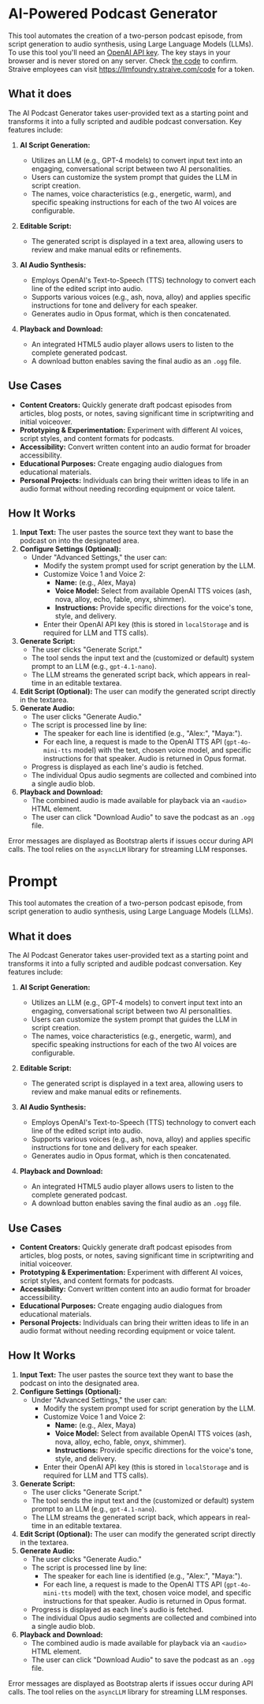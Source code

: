 # AI-Powered Podcast Generator

This tool automates the creation of a two-person podcast episode, from script generation to audio synthesis, using Large Language Models (LLMs).
To use this tool you'll need an [OpenAI API key](https://platform.openai.com/account/api-keys). The key stays in your browser and is never stored on any server. Check [the code](script.js) to confirm. Straive employees can visit https://llmfoundry.straive.com/code for a token.


## What it does

The AI Podcast Generator takes user-provided text as a starting point and transforms it into a fully scripted and audible podcast conversation. Key features include:

1.  **AI Script Generation:**

    - Utilizes an LLM (e.g., GPT-4 models) to convert input text into an engaging, conversational script between two AI personalities.
    - Users can customize the system prompt that guides the LLM in script creation.
    - The names, voice characteristics (e.g., energetic, warm), and specific speaking instructions for each of the two AI voices are configurable.

2.  **Editable Script:**

    - The generated script is displayed in a text area, allowing users to review and make manual edits or refinements.

3.  **AI Audio Synthesis:**

    - Employs OpenAI's Text-to-Speech (TTS) technology to convert each line of the edited script into audio.
    - Supports various voices (e.g., ash, nova, alloy) and applies specific instructions for tone and delivery for each speaker.
    - Generates audio in Opus format, which is then concatenated.

4.  **Playback and Download:**
    - An integrated HTML5 audio player allows users to listen to the complete generated podcast.
    - A download button enables saving the final audio as an `.ogg` file.

## Use Cases

- **Content Creators:** Quickly generate draft podcast episodes from articles, blog posts, or notes, saving significant time in scriptwriting and initial voiceover.
- **Prototyping & Experimentation:** Experiment with different AI voices, script styles, and content formats for podcasts.
- **Accessibility:** Convert written content into an audio format for broader accessibility.
- **Educational Purposes:** Create engaging audio dialogues from educational materials.
- **Personal Projects:** Individuals can bring their written ideas to life in an audio format without needing recording equipment or voice talent.

## How It Works

1.  **Input Text:** The user pastes the source text they want to base the podcast on into the designated area.
2.  **Configure Settings (Optional):**
    - Under "Advanced Settings," the user can:
      - Modify the system prompt used for script generation by the LLM.
      - Customize Voice 1 and Voice 2:
        - **Name:** (e.g., Alex, Maya)
        - **Voice Model:** Select from available OpenAI TTS voices (ash, nova, alloy, echo, fable, onyx, shimmer).
        - **Instructions:** Provide specific directions for the voice's tone, style, and delivery.
      - Enter their OpenAI API key (this is stored in `localStorage` and is required for LLM and TTS calls).
3.  **Generate Script:**
    - The user clicks "Generate Script."
    - The tool sends the input text and the (customized or default) system prompt to an LLM (e.g., `gpt-4.1-nano`).
    - The LLM streams the generated script back, which appears in real-time in an editable textarea.
4.  **Edit Script (Optional):** The user can modify the generated script directly in the textarea.
5.  **Generate Audio:**
    - The user clicks "Generate Audio."
    - The script is processed line by line:
      - The speaker for each line is identified (e.g., "Alex:", "Maya:").
      - For each line, a request is made to the OpenAI TTS API (`gpt-4o-mini-tts` model) with the text, chosen voice model, and specific instructions for that speaker. Audio is returned in Opus format.
    - Progress is displayed as each line's audio is fetched.
    - The individual Opus audio segments are collected and combined into a single audio blob.
6.  **Playback and Download:**
    - The combined audio is made available for playback via an `<audio>` HTML element.
    - The user can click "Download Audio" to save the podcast as an `.ogg` file.

Error messages are displayed as Bootstrap alerts if issues occur during API calls. The tool relies on the `asyncLLM` library for streaming LLM responses.

# Prompt

This tool automates the creation of a two-person podcast episode, from script generation to audio synthesis, using Large Language Models (LLMs).

## What it does

The AI Podcast Generator takes user-provided text as a starting point and transforms it into a fully scripted and audible podcast conversation. Key features include:

1.  **AI Script Generation:**

    - Utilizes an LLM (e.g., GPT-4 models) to convert input text into an engaging, conversational script between two AI personalities.
    - Users can customize the system prompt that guides the LLM in script creation.
    - The names, voice characteristics (e.g., energetic, warm), and specific speaking instructions for each of the two AI voices are configurable.

2.  **Editable Script:**

    - The generated script is displayed in a text area, allowing users to review and make manual edits or refinements.

3.  **AI Audio Synthesis:**

    - Employs OpenAI's Text-to-Speech (TTS) technology to convert each line of the edited script into audio.
    - Supports various voices (e.g., ash, nova, alloy) and applies specific instructions for tone and delivery for each speaker.
    - Generates audio in Opus format, which is then concatenated.

4.  **Playback and Download:**
    - An integrated HTML5 audio player allows users to listen to the complete generated podcast.
    - A download button enables saving the final audio as an `.ogg` file.

## Use Cases

- **Content Creators:** Quickly generate draft podcast episodes from articles, blog posts, or notes, saving significant time in scriptwriting and initial voiceover.
- **Prototyping & Experimentation:** Experiment with different AI voices, script styles, and content formats for podcasts.
- **Accessibility:** Convert written content into an audio format for broader accessibility.
- **Educational Purposes:** Create engaging audio dialogues from educational materials.
- **Personal Projects:** Individuals can bring their written ideas to life in an audio format without needing recording equipment or voice talent.

## How It Works

1.  **Input Text:** The user pastes the source text they want to base the podcast on into the designated area.
2.  **Configure Settings (Optional):**
    - Under "Advanced Settings," the user can:
      - Modify the system prompt used for script generation by the LLM.
      - Customize Voice 1 and Voice 2:
        - **Name:** (e.g., Alex, Maya)
        - **Voice Model:** Select from available OpenAI TTS voices (ash, nova, alloy, echo, fable, onyx, shimmer).
        - **Instructions:** Provide specific directions for the voice's tone, style, and delivery.
      - Enter their OpenAI API key (this is stored in `localStorage` and is required for LLM and TTS calls).
3.  **Generate Script:**
    - The user clicks "Generate Script."
    - The tool sends the input text and the (customized or default) system prompt to an LLM (e.g., `gpt-4.1-nano`).
    - The LLM streams the generated script back, which appears in real-time in an editable textarea.
4.  **Edit Script (Optional):** The user can modify the generated script directly in the textarea.
5.  **Generate Audio:**
    - The user clicks "Generate Audio."
    - The script is processed line by line:
      - The speaker for each line is identified (e.g., "Alex:", "Maya:").
      - For each line, a request is made to the OpenAI TTS API (`gpt-4o-mini-tts` model) with the text, chosen voice model, and specific instructions for that speaker. Audio is returned in Opus format.
    - Progress is displayed as each line's audio is fetched.
    - The individual Opus audio segments are collected and combined into a single audio blob.
6.  **Playback and Download:**
    - The combined audio is made available for playback via an `<audio>` HTML element.
    - The user can click "Download Audio" to save the podcast as an `.ogg` file.

Error messages are displayed as Bootstrap alerts if issues occur during API calls. The tool relies on the `asyncLLM` library for streaming LLM responses.
